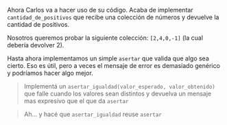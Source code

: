 Ahora Carlos va a hacer uso de su código. Acaba de implementar `cantidad_de_positivos` que recibe una colección de números y devuelve la cantidad de positivos.

Nosotros queremos probar la siguiente colección: `[2,4,0,-1]` (la cual debería devolver 2).

Hasta ahora implementamos un simple `asertar` que valida que algo sea cierto. Eso es útil, pero a veces el mensaje de error es demasiado genérico y podríamos hacer algo mejor.

> Implementá un `asertar_igualdad(valor_esperado, valor_obtenido)` que falle cuando los valores sean distintos y devuelva un mensaje mas expresivo que el que da `asertar`

> Ah... y hacé que `asertar_igualdad` reuse `asertar`



